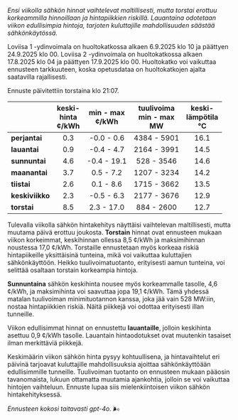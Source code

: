 *Ensi viikolla sähkön hinnat vaihtelevat maltillisesti, mutta torstai erottuu korkeammilla hinnoillaan ja hintapiikkien riskillä. Lauantaina odotetaan viikon edullisimpia hintoja, tarjoten kuluttajille mahdollisuuden säästää sähkönkäytössä.*

Loviisa 1 -ydinvoimala on huoltokatkossa alkaen 6.9.2025 klo 10 ja päättyen 24.9.2025 klo 00. Loviisa 2 -ydinvoimala on huoltokatkossa alkaen 17.8.2025 klo 04 ja päättyen 17.9.2025 klo 00. Huoltokatko voi vaikuttaa ennusteen tarkkuuteen, koska opetusdataa on huoltokatkojen ajalta saatavilla rajallisesti.

Ennuste päivitettiin torstaina klo 21:07.

|            | keski-<br>hinta<br>¢/kWh | min - max<br>¢/kWh | tuulivoima<br>min - max<br>MW | keski-<br>lämpötila<br>°C |
|:-------------|:----------------:|:----------------:|:-------------:|:-------------:|
| **perjantai**  | 0.3 | -0.0 - 0.6 | 4384 - 5901 | 16.1 |
| **lauantai**  | 0.9 | -0.4 - 4.7 | 2164 - 3991 | 14.5 |
| **sunnuntai** | 4.6 | -0.4 - 19.1 | 528 - 3546 | 14.6 |
| **maanantai** | 3.7 | 0.5 - 7.2 | 1207 - 3234 | 14.2 |
| **tiistai**   | 2.6 | 0.1 - 8.6 | 1715 - 3662 | 13.5 |
| **keskiviikko** | 2.3 | -0.5 - 6.3 | 2177 - 3676 | 12.9 |
| **torstai**   | 8.5 | 2.3 - 17.0 | 884 - 2600 | 12.7 |

Tulevalla viikolla sähkön hintakehitys näyttäisi vaihtelevan maltillisesti, mutta muutama päivä erottuu joukosta. **Torstain** hinnat ovat ennusteen mukaan viikon korkeimmat, keskihinnan ollessa 8,5 ¢/kWh ja maksimihinnan noustessa 17,0 ¢/kWh. Torstaille ennustetaan myös korkeaa riskiä hintapiikeille yksittäisinä tunteina, mikä voi vaikuttaa kuluttajien sähkönkäyttöön. Heikko tuulivoimatuotanto, erityisesti aamun tunteina, voi selittää osaltaan torstain korkeampia hintoja.

**Sunnuntaina** sähkön keskihinta nousee myös korkeammalle tasolle, 4,6 ¢/kWh, ja maksimihinta voi saavuttaa jopa 19,1 ¢/kWh. Tämä yhdessä matalan tuulivoiman minimituotannon kanssa, joka jää vain 528 MW:iin, nostaa hintapiikkien riskiä. Näitä piikkejä voi odottaa erityisesti illan tunneille.

Viikon edullisimmat hinnat on ennustettu **lauantaille**, jolloin keskihinta asettuu 0,9 ¢/kWh tasolle. Lauantain hintaodotukset ovat muutenkin tasaiset ilman merkittäviä piikkejä.

Keskimäärin viikon sähkön hinta pysyy kohtuullisena, ja hintavaihtelut eri päivinä tarjoavat kuluttajille mahdollisuuksia ajoittaa sähkönkäyttöään edullisimmille tunneille. Tuulivoiman tuotanto on ennusteen mukaan pääosin tavanomaista, lukuun ottamatta muutamia ajankohtia, jolloin se voi vaikuttaa hintojen vaihteluun. Ennuste lupaa siis mielenkiintoisen viikon sähkön hintakehityksessä.

*Ennusteen kokosi taitavasti gpt-4o.* 🌬️
